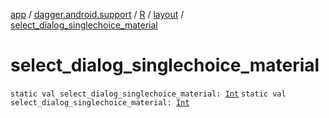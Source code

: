 [app](../../../index.md) / [dagger.android.support](../../index.md) / [R](../index.md) / [layout](index.md) / [select_dialog_singlechoice_material](./select_dialog_singlechoice_material.md)

# select_dialog_singlechoice_material

`static val select_dialog_singlechoice_material: `[`Int`](https://kotlinlang.org/api/latest/jvm/stdlib/kotlin/-int/index.html)
`static val select_dialog_singlechoice_material: `[`Int`](https://kotlinlang.org/api/latest/jvm/stdlib/kotlin/-int/index.html)